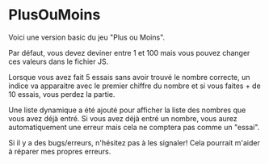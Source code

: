 # PlusOuMoins

Voici une version basic du jeu "Plus ou Moins".

Par défaut, vous devez deviner entre 1 et 100 mais vous pouvez changer ces valeurs dans le fichier JS. 

Lorsque vous avez fait 5 essais sans avoir trouvé le nombre correcte, un indice va apparaitre avec le premier chiffre du nombre et si vous faites + de 10 essais, vous perdez la partie.

Une liste dynamique a été ajouté pour afficher la liste des nombres que vous avez déjà entré. Si vous avez déjà entré un nombre, vous aurez automatiquement une erreur mais cela ne comptera pas comme un "essai".

Si il y a des bugs/erreurs, n'hésitez pas à les signaler! Cela pourrait m'aider à réparer mes propres erreurs.
